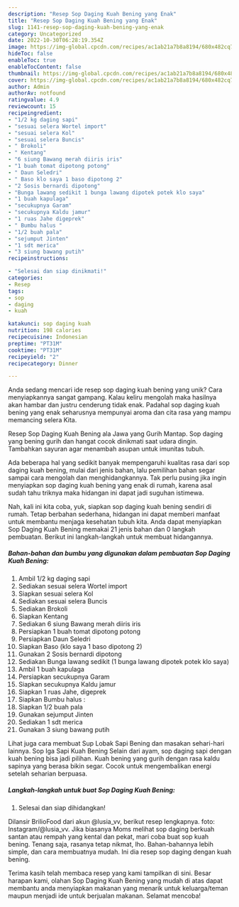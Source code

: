 ```yaml
---
description: "Resep Sop Daging Kuah Bening yang Enak"
title: "Resep Sop Daging Kuah Bening yang Enak"
slug: 1141-resep-sop-daging-kuah-bening-yang-enak
category: Uncategorized
date: 2022-10-30T06:28:19.354Z
image: https://img-global.cpcdn.com/recipes/ac1ab21a7b8a8194/680x482cq70/sop-daging-kuah-bening-foto-resep-utama.jpg
hideToc: false
enableToc: true
enableTocContent: false
thumbnail: https://img-global.cpcdn.com/recipes/ac1ab21a7b8a8194/680x482cq70/sop-daging-kuah-bening-foto-resep-utama.jpg
cover: https://img-global.cpcdn.com/recipes/ac1ab21a7b8a8194/680x482cq70/sop-daging-kuah-bening-foto-resep-utama.jpg
author: Admin
authorAv: notfound
ratingvalue: 4.9
reviewcount: 15
recipeingredient:
- "1/2 kg daging sapi"
- "sesuai selera Wortel import"
- "sesuai selera Kol"
- "sesuai selera Buncis"
- " Brokoli"
- " Kentang"
- "6 siung Bawang merah diiris iris"
- "1 buah tomat dipotong potong"
- " Daun Seledri"
- " Baso klo saya 1 baso dipotong 2"
- "2 Sosis bernardi dipotong"
- "Bunga lawang sedikit 1 bunga lawang dipotek potek klo saya"
- "1 buah kapulaga"
- "secukupnya Garam"
- "secukupnya Kaldu jamur"
- "1 ruas Jahe digeprek"
- " Bumbu halus "
- "1/2 buah pala"
- "sejumput Jinten"
- "1 sdt merica"
- "3 siung bawang putih"
recipeinstructions:

- "Selesai dan siap dinikmati!"
categories:
- Resep
tags:
- sop
- daging
- kuah

katakunci: sop daging kuah 
nutrition: 198 calories
recipecuisine: Indonesian
preptime: "PT31M"
cooktime: "PT31M"
recipeyield: "2"
recipecategory: Dinner

---
```





Anda sedang mencari ide resep sop daging kuah bening yang unik? Cara menyiapkannya sangat gampang. Kalau keliru mengolah maka hasilnya akan hambar dan justru cenderung tidak enak. Padahal sop daging kuah bening yang enak seharusnya mempunyai aroma dan cita rasa yang mampu memancing selera Kita.





Resep Sop Daging Kuah Bening ala Jawa yang Gurih Mantap. Sop daging yang bening gurih dan hangat cocok dinikmati saat udara dingin. Tambahkan sayuran agar menambah asupan untuk imunitas tubuh.

Ada beberapa hal yang sedikit banyak mempengaruhi kualitas rasa dari sop daging kuah bening, mulai dari jenis bahan, lalu pemilihan bahan segar sampai cara mengolah dan menghidangkannya. Tak perlu pusing jika ingin menyiapkan sop daging kuah bening yang enak di rumah, karena asal sudah tahu triknya maka hidangan ini dapat jadi suguhan istimewa.






Nah, kali ini kita coba, yuk, siapkan sop daging kuah bening sendiri di rumah. Tetap berbahan sederhana, hidangan ini dapat memberi manfaat untuk membantu menjaga kesehatan tubuh kita. Anda dapat menyiapkan Sop Daging Kuah Bening memakai 21 jenis bahan dan 0 langkah pembuatan. Berikut ini langkah-langkah untuk membuat hidangannya.

<!--inarticleads1-->

##### Bahan-bahan dan bumbu yang digunakan dalam pembuatan Sop Daging Kuah Bening:

1. Ambil 1/2 kg daging sapi
1. Sediakan sesuai selera Wortel import
1. Siapkan sesuai selera Kol
1. Sediakan sesuai selera Buncis
1. Sediakan  Brokoli
1. Siapkan  Kentang
1. Sediakan 6 siung Bawang merah diiris iris
1. Persiapkan 1 buah tomat dipotong potong
1. Persiapkan  Daun Seledri
1. Siapkan  Baso (klo saya 1 baso dipotong 2)
1. Gunakan 2 Sosis bernardi dipotong
1. Sediakan Bunga lawang sedikit (1 bunga lawang dipotek potek klo saya)
1. Ambil 1 buah kapulaga
1. Persiapkan secukupnya Garam
1. Siapkan secukupnya Kaldu jamur
1. Siapkan 1 ruas Jahe, digeprek
1. Siapkan  Bumbu halus :
1. Siapkan 1/2 buah pala
1. Gunakan sejumput Jinten
1. Sediakan 1 sdt merica
1. Gunakan 3 siung bawang putih


Lihat juga cara membuat Sup Lobak Sapi Bening dan masakan sehari-hari lainnya. Sop Iga Sapi Kuah Bening Selain dari ayam, sop daging sapi dengan kuah bening bisa jadi pilihan. Kuah bening yang gurih dengan rasa kaldu sapinya yang berasa bikin segar. Cocok untuk mengembalikan energi setelah seharian berpuasa. 

<!--inarticleads2-->

##### Langkah-langkah untuk buat Sop Daging Kuah Bening:


1. Selesai dan siap dihidangkan!

Dilansir BrilioFood dari akun @lusia_vv, berikut resep lengkapnya. foto: Instagram/@lusia_vv. Jika biasanya Moms melihat sop daging berkuah santan atau rempah yang kental dan pekat, mari coba buat sop kuah bening. Tenang saja, rasanya tetap nikmat, lho. Bahan-bahannya lebih simple, dan cara membuatnya mudah. Ini dia resep sop daging dengan kuah bening. 

Terima kasih telah membaca resep yang kami tampilkan di sini. Besar harapan kami, olahan Sop Daging Kuah Bening yang mudah di atas dapat membantu anda menyiapkan makanan yang menarik untuk keluarga/teman maupun menjadi ide untuk berjualan makanan. Selamat mencoba!
